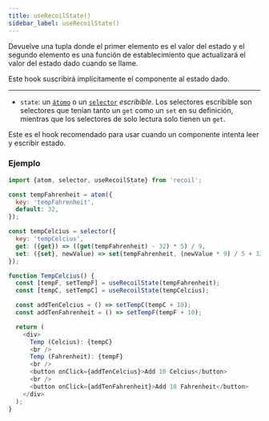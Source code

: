 ```yaml
---
title: useRecoilState()
sidebar_label: useRecoilState()
---
```


Devuelve una tupla donde el primer elemento es el valor del estado y el segundo elemento es una función de establecimiento que actualizará el valor del estado dado cuando se llame.

Este hook suscribirá implícitamente el componente al estado dado.

---

- `state`: un [`átomo`](/docs/api-reference/core/atom) o un [`selector`](/docs/api-reference/core/selector) _escribible_. Los selectores escribible son selectores que tenían tanto un `get` como un `set` en su definición, mientras que los selectores de solo lectura solo tienen un `get`.

Este es el hook recomendado para usar cuando un componente intenta leer y escribir estado. 

### Ejemplo

```javascript
import {atom, selector, useRecoilState} from 'recoil';

const tempFahrenheit = atom({
  key: 'tempFahrenheit',
  default: 32,
});

const tempCelcius = selector({
  key: 'tempCelcius',
  get: ({get}) => ((get(tempFahrenheit) - 32) * 5) / 9,
  set: ({set}, newValue) => set(tempFahrenheit, (newValue * 9) / 5 + 32),
});

function TempCelcius() {
  const [tempF, setTempF] = useRecoilState(tempFahrenheit);
  const [tempC, setTempC] = useRecoilState(tempCelcius);

  const addTenCelcius = () => setTempC(tempC + 10);
  const addTenFahrenheit = () => setTempF(tempF + 10);

  return (
    <div>
      Temp (Celcius): {tempC}
      <br />
      Temp (Fahrenheit): {tempF}
      <br />
      <button onClick={addTenCelcius}>Add 10 Celcius</button>
      <br />
      <button onClick={addTenFahrenheit}>Add 10 Fahrenheit</button>
    </div>
  );
}
```
